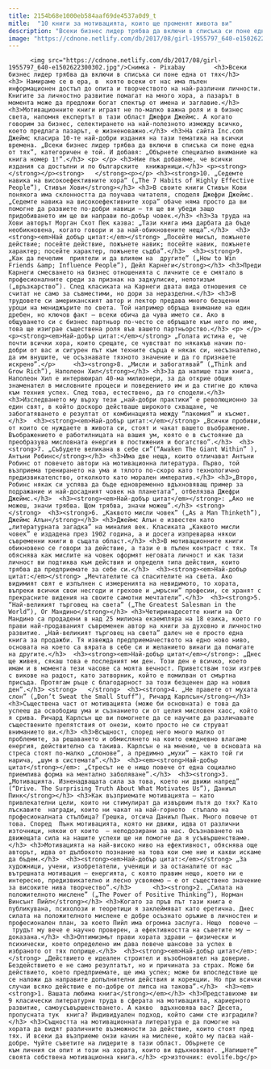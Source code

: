 ```yaml
---
title: 2154b68e1000eb584aaf69de4537a0d9_t
mitle:  "10 книги за мотивацията, които ще променят живота ви"
description: "Всеки бизнес лидер трябва да включи в списъка си поне една от тях  Намираме се в ера, в  която всеки от нас има пълен информационен достъп до опита и творчеството на най-различни личности. Книгите за личностно развитие помагат на много хорa, а пазарът в момента може да предложи богат спектър от имена и заглавие. Мотивационните книги играят не по-малко важна роля и в бизнес света, напомня експертът в тази област …"
image: "https://cdnone.netlify.com/db/2017/08/girl-1955797_640-e1502622300302.jpg"
---
```


          <img src="https://cdnone.netlify.com/db/2017/08/girl-1955797_640-e1502622300302.jpg"/>Снимка - Pixabay        <h3>Всеки бизнес лидер трябва да включи в списъка си поне една от тях</h3> <h3> Намираме се в ера, в  която всеки от нас има пълен информационен достъп до опита и творчеството на най-различни личности. Книгите за личностно развитие помагат на много хорa, а пазарът в момента може да предложи богат спектър от имена и заглавие.</h3> <h3>Мотивационните книги играят не по-малко важна роля и в бизнес света, напомня експертът в тази област Джефри Джеймс. А когато говорим за бизнес, селектирането на най-полезното измежду всичко, което предлага пазарът, е жизненоважно.</h3> <h3>На сайта Inc.com Джеймс класира 10-те най-добри издания на тази тематика на всички времена. „Всеки бизнес лидер трябва да включи в списъка си поне една от тях”, категоричен е той. И добавя: „Обърнете специално внимание на книга номер 1!”.</h3> <p> </p> <h3>Ние пък добавяме, че всички издания са достъпни и по българските  книжарници.</h3> <p><strong></strong></p><strong>   </strong><p></p> <h3><strong>10. „Седемте навика на високоефективните хора“ („The 7 Habits of Highly Effective People”), Стивън Хови</strong></h3> <h3>В своите книги Стивън Кови понякога има склонността да поучава читателя, споделя Джефри Джеймс. „Седемте навика на високоефективните хора” обаче няма просто да ви помогне да развиете по-добри навици – тя ще ви убеди защо придобиването им ще ви направи по-добър човек.</h3> <h3>За труда на Хови авторът Морган Скот Пек казва: „Тази книга има дарбата да бъде необикновена, когато говори и за най-обикновените неща”.</h3>  <h3><strong><em>Най добър цитат:</em></strong> „Посейте мисъл, пожънете действие; посейте действие, пожънете навик; посейте навик, пожънете характер; посейте характер, пожънете съдба”.</h3>  <h3><strong>9. „Как да печелим  приятели и да влияем на  другите” („How to Win Friends &amp; Influence People”), Дейл Карнеги</strong></h3> <h3>Преди Карнеги смесването на бизнес отношенията с личните се е смятало в професионалните среди за признак на задкулисие, непотизъм („връзкарство”). След класиката на Карнеги двата вида отношения се считат не само за съвместими, но дори за неразделни.</h3> <h3>В трудовете си американският автор и лектор предава много безценни уроци на мениджърите по света. Той например обръща внимание на един дребен, но ключов факт – всеки обича да чува името си. Ако в общуването си с бизнес партньор по-често се обръщате към него по име, това ще изиграе съществена роля във вашето партньорство.</h3> <p> </p> <p><strong><em>Най-добър цитат:</em></strong> „Голата истина е, че почти всички хора, които срещате, се чувстват по някакъв начин по-добри от вас и сигурен път към техните сърца е някак си, несъзнателно, да им внушите, че осъзнавате тяхното значение и да го признаете искрено”.</p>     <h3><strong>8. „Мисли и забогатявай” („Think and Grow Rich”), Наполеон Хил</strong></h3> <h3>За да напише тази книга, Наполеон Хил е интервюирал 40-ма милионери, за да открие общия знаменател в мисловните процеси и поведението им и да стигне до ключа към техния успех. След това, естествено, да го сподели.</h3> <h3>Изследването му върху тези „най-добри практики” е революционно за един свят, в който доскоро действаше широкото схващане, че забогатяването е резултат от комбинацията между “лакомия” и късмет.</h3>  <h3><strong><em>Най-добър цитат:</em></strong> „Всички пробиви, от които се нуждаете в живота си, стоят и чакат вашето въображение. Въображението е работилницата на вашия ум, която е в състояние да преобразува мисловната енергия в постижения и богатство”.</h3>  <h3><strong>7. „Събудете великана в себе си”(“Awaken The Giant Within” ), Антъни Робинс</strong></h3> <h3>Има две неща, които отличават Антъни Робинс от повечето автори на мотивационна литература. Първо, той възприема тренирането на ума и тялото по-скоро като технологично предизвикателство, отколкото като морален императив.</h3> <h3>„Второ, Робинс някак си успява да бъде едновременно вдъхновяващ пример за подражание и най-досадният човек на планетата”, отбелязва Джефри Джеймс.</h3>  <h3><strong><em>Най-добър цитат</em></strong>: „Ако не можеш, значи трябва. Щом трябва, значи можеш”.</h3> <strong>   </strong>  <h3><strong>6. „Каквото мисли човек” („As a Man Thinketh”), Джеймс Алън</strong></h3> <h3>Джеймс Алън е известен като „литературната загадка” на миналия век. Класиката „Каквото мисли човек” е издадена през 1902 година, а и досега изпреварва някои съвременни книги в същата област.</h3> <h3>В мотивационните книги обикновено се говори за действие, а тази е в пълен контраст с тях. Тя обяснява как мислите на човек оформят неговата личност и как тази личност ви подтиква към действия и определя типа действия, които трябва да предприемате за себе си.</h3>  <h3><strong><em>Най-добър цитат:</em></strong> „Мечтателите са спасителите на света. Ако видимият свят е изпълнен с измеренията на невидимото, то хората, въпреки всички свои несгоди и грехове и „мръсни” професии, се хранят с прекрасните видения на своите самотни мечтатели”.</h3>  <h3><strong>5. “Най-великият търговец на света” („The Greatest Salesman in the World”), Ог Мандино</strong></h3> <h3>Четиринадесетте книги на Ог Мандино са продадени в над 25 милиона екземпляра на 18 езика, което го прави най-продаваният съвременен автор на книги за духовно и личностно развитие. „Най-великият търговец на света” далеч не е просто една книга за продажби. Тя извежда предприемачеството на едно ново ниво, основата на което са вярата в себе си и желанието винаги да помагате на другите.</h3>  <h3><strong><em>Най-добър цитат</em></strong>: „Днес ще живея, сякаш това е последният ми ден. Този ден е всичко, което имам и в момента тези часове са моята вечност. Приветствам този изгрев с викове на радост, като затворник, който е помилван от смъртна присъда. Протягам ръце с благодарност за този безценен дар на новия ден”.</h3> <strong>   </strong>  <h3><strong>4. „Не правете от мухата слон” („Don’t Sweat the Small Stuff”), Ричард Карлсън</strong></h3> <h3>Съществена част от мотивацията (може би основната) е това да успееш да освободиш ума и съзнанието си от целия мисловен хаос, който я срива. Ричард Карлсън ще ви помогнете да се научите да различавате съществените препятствия от онези, които просто не си струват вниманието ви.</h3> <h3>Всъщност, според него много малко от проблемите, за решаването и обмислянето на които ежедневно влагаме енергия, действително са такива. Карлсън е на мнение, че в основата на стреса стоят по-малко „слонове”, а предимно „мухи” – както той ги нарича, „шум в системата”.</h3>  <h3><em><strong>Най-добър цитат</strong></em>: „Стресът не е нищо повече от една социално приемлива форма на ментално заболяване”.</h3>  <h3><strong>3. „Мотивацията. Изненадващата сила за това, което ни движи напред” (“Drive. The Surprising Truth About What Motivates Us”), Даниъл Пинк</strong></h3> <h3>Как възприемате мотивацията – като привлекателни цели, които ни стимулират да извървим пътя до тях? Като лъскавите  награди, които ни чакат на най-горното  стъпало на професионалната стълбица? Грешка, отсича Даниъл Пънк. Много повече от това. Според  Пънк мотивацията, която ни движи, идва от различни източници, някои от които  – неподозирани за нас. Осъзнаването на движещата сила на нашите успехи ще ни помогне да я усъвършенстваме.</h3> <h3>Мотивацията на най-високо ниво на ефективност, обяснява още авторът, идва от дълбокото познание на това кои сме ние и какви искаме да бъдем.</h3>  <h3><strong><em>Най-добър цитат:</em></strong> „За художници, учени, изобретатели, ученици и за останалите от нас вътрешната мотивация – енергията, с която правим нещо, което ни е интересно, предизвикателно и лесно усвояемо – е от съществено значение за високите нива творчество”.</h3>      <h3><strong>2. „Силата на положителното мислене” („The Power of Positive Thinking”), Норман Винсънт Пийл</strong></h3> <h3>Когато за пръв път тази книга е публикувана, психолози и теоретици я заклеймяват като еретична. Днес силата на положителното мислене е добре осъзнато оръжие в личностен и професионален план, за което Пийл има огромна заслуга. Нещо  повече – трудът му вече е научно проверен, а ефективността на съветите му – доказана.</h3> <h3>Оптимизмът прави хората здрави – физически и психически, което определено им дава повече шансове за успех в избраното от тях поприще.</h3>  <h3><strong><em>Най-добър цитат</em>:</strong> „Действието е идеален строител и възобновител на доверие. Бездействието е не само резултатът, но и причината за страх. Може би действието, което предприемате, ще има успех; може би впоследствие ще се наложи да направите допълнителни действия и корекции. Но при всички случаи всяко действие е по-добре от липса на такова”.</h3>  <h3><em><strong>1. Вашата любима книга</strong></em></h3> <h3>Представихме ви 9 класически литературни труда в сферата на мотивацията, кариерното развитие, самоусъвършенстването. А какво  вдъхновява вас? Десета, пропусната тук  книга? Индивидуален подход, който сами сте изградили?</h3> <h3>Същността на мотивационната литература е да помогне на хората да видят различните възможности за действие, които стоят пред тях. И всеки да възприеме онзи начин на мислене, който му пасва най-добре. Чуйте съветите на лидерите в тази област. Обърнете се към личния си опит и този на хората, които ви вдъхновяват. „Напишете” своята собствена мотивационна книга.</h3> <p>източник: evolife.bg</p>        